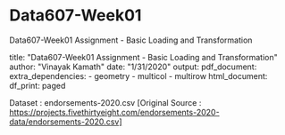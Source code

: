 # Data607-Week01
Data607-Week01 Assignment - Basic Loading and Transformation

title: "Data607-Week01 Assignment - Basic Loading and Transformation"
author: "Vinayak Kamath"
date: "1/31/2020"
output: 
  pdf_document:
    extra_dependencies:
    - geometry
    - multicol
    - multirow
  html_document:
    df_print: paged


Dataset : endorsements-2020.csv  [Original Source : https://projects.fivethirtyeight.com/endorsements-2020-data/endorsements-2020.csv]
